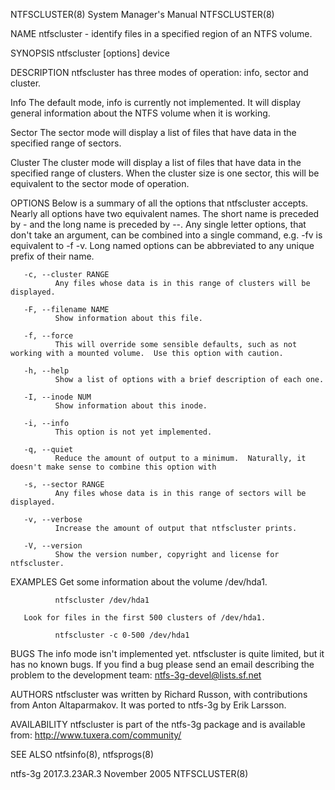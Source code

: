 NTFSCLUSTER(8)                                                                    System Manager's Manual                                                                   NTFSCLUSTER(8)

NAME
       ntfscluster - identify files in a specified region of an NTFS volume.

SYNOPSIS
       ntfscluster [options] device

DESCRIPTION
       ntfscluster has three modes of operation: info, sector and cluster.

   Info
       The default mode, info is currently not implemented.  It will display general information about the NTFS volume when it is working.

   Sector
       The sector mode will display a list of files that have data in the specified range of sectors.

   Cluster
       The  cluster  mode will display a list of files that have data in the specified range of clusters.  When the cluster size is one sector, this will be equivalent to the sector mode
       of operation.

OPTIONS
       Below is a summary of all the options that ntfscluster accepts.  Nearly all options have two equivalent names.  The short name is preceded by - and the long name  is  preceded  by
       --.  Any single letter options, that don't take an argument, can be combined into a single command, e.g.  -fv is equivalent to -f -v.  Long named options can be abbreviated to any
       unique prefix of their name.

       -c, --cluster RANGE
              Any files whose data is in this range of clusters will be displayed.

       -F, --filename NAME
              Show information about this file.

       -f, --force
              This will override some sensible defaults, such as not working with a mounted volume.  Use this option with caution.

       -h, --help
              Show a list of options with a brief description of each one.

       -I, --inode NUM
              Show information about this inode.

       -i, --info
              This option is not yet implemented.

       -q, --quiet
              Reduce the amount of output to a minimum.  Naturally, it doesn't make sense to combine this option with

       -s, --sector RANGE
              Any files whose data is in this range of sectors will be displayed.

       -v, --verbose
              Increase the amount of output that ntfscluster prints.

       -V, --version
              Show the version number, copyright and license for ntfscluster.

EXAMPLES
       Get some information about the volume /dev/hda1.

              ntfscluster /dev/hda1

       Look for files in the first 500 clusters of /dev/hda1.

              ntfscluster -c 0-500 /dev/hda1

BUGS
       The info mode isn't implemented yet.  ntfscluster is quite limited, but it has no known bugs.  If you find a bug please send an email describing the  problem  to  the  development
       team:
       ntfs-3g-devel@lists.sf.net

AUTHORS
       ntfscluster was written by Richard Russon, with contributions from Anton Altaparmakov.  It was ported to ntfs-3g by Erik Larsson.

AVAILABILITY
       ntfscluster is part of the ntfs-3g package and is available from:
       http://www.tuxera.com/community/

SEE ALSO
       ntfsinfo(8), ntfsprogs(8)

ntfs-3g 2017.3.23AR.3                                                                  November 2005                                                                        NTFSCLUSTER(8)
